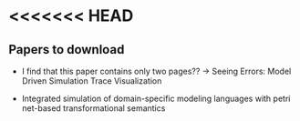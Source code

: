 
<<<<<<< HEAD
=======
## Papers to download
* I find that this paper contains only two pages?? ->  Seeing Errors: Model Driven Simulation Trace Visualization


* Integrated simulation of domain-specific modeling languages with petri net-based transformational semantics

